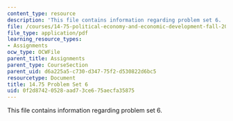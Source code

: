 ```yaml
---
content_type: resource
description: 'This file contains information regarding problem set 6. '
file: /courses/14-75-political-economy-and-economic-development-fall-2012/0f2d87420528aad73ce675aecfa35875_MIT14_75F12_ProbSet6.pdf
file_type: application/pdf
learning_resource_types:
- Assignments
ocw_type: OCWFile
parent_title: Assignments
parent_type: CourseSection
parent_uid: d6a225a5-c730-d347-75f2-d530822d6bc5
resourcetype: Document
title: 14.75 Problem Set 6
uid: 0f2d8742-0528-aad7-3ce6-75aecfa35875
---
```

This file contains information regarding problem set 6. 

